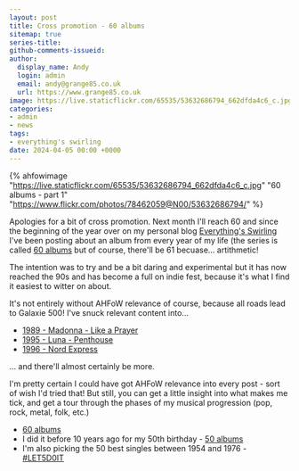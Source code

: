 ```yaml
---
layout: post
title: Cross promotion - 60 albums
sitemap: true
series-title:
github-comments-issueid:
author:
  display_name: Andy
  login: admin
  email: andy@grange85.co.uk
  url: https://www.grange85.co.uk
image: https://live.staticflickr.com/65535/53632686794_662dfda4c6_c.jpg
categories:
- admin
- news
tags:
- everything's swirling
date: 2024-04-05 00:00 +0000
---
```

{% ahfowimage "https://live.staticflickr.com/65535/53632686794_662dfda4c6_c.jpg" "60 albums - part 1" "https://www.flickr.com/photos/78462059@N00/53632686794/" %}

Apologies for a bit of cross promotion. Next month I'll reach 60 and since the beginning of the year over on my personal blog [Everything's Swirling](https://www.grange85.co.uk/swirling) I've been posting about an album from every year of my life (the series is called [60 albums](https://www.grange85.co.uk/swirling/category/60-albums) but of course, there'll be 61 becuase... artithmetic!

The intention was to try and be a bit daring and experimental but it has now reached the 90s and has become a full on indie fest, because it's what I find it easiest to witter on about.

It's not entirely without AHFoW relevance of course, because all roads lead to Galaxie 500! I've snuck relevant content into...

- [1989 - Madonna - Like a Prayer](https://www.grange85.co.uk/swirling/2024/03/13/60-albums-1989-madonna-like-a-prayer/)
- [1995 - Luna - Penthouse](https://www.grange85.co.uk/swirling/2024/03/31/60-albums-1995-luna-penthouse/)
- [1996 - Nord Express](https://www.grange85.co.uk/swirling/2024/04/04/60-albums-1996-nord-express/)

... and there'll almost certainly be more.

I'm pretty certain I could have got AHFoW relevance into every post - sort of wish I'd tried that! But still, you can get a little insight into what makes me tick, and get a tour through the phases of my musical progression (pop, rock, metal, folk, etc.)

- [60 albums](https://www.grange85.co.uk/swirling/category/60-albums)
- I did it before 10 years ago for my 50th birthday - [50 albums](https://www.grange85.co.uk/swirling/category/50-albums/)
- I'm also picking the 50 best singles between 1954 and 1976 - [#LET5D0IT](https://www.grange85.co.uk/swirling/category/let5d0it/)


